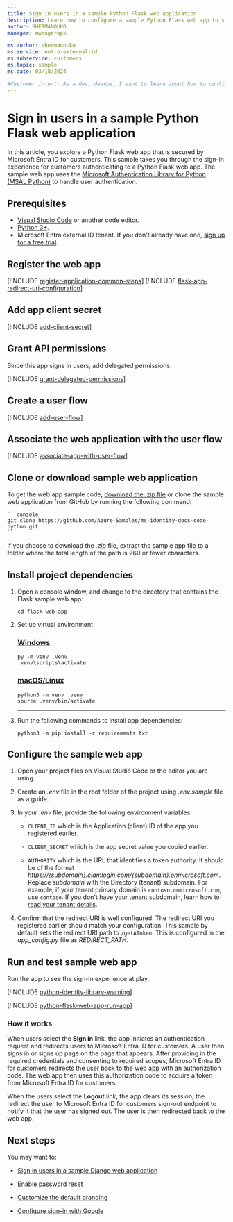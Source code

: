 ```yaml
---
title: Sign in users in a sample Python Flask web application 
description: Learn how to configure a sample Python Flask web app to sign in and sign out users.
author: SHERMANOUKO
manager: mwongerapk

ms.author: shermanouko
ms.service: entra-external-id
ms.subservice: customers
ms.topic: sample
ms.date: 03/18/2024

#Customer intent: As a dev, devops, I want to learn about how to configure a sample Python Flask web app to sign in and sign out users with my Microsoft Entra external ID tenant.
---
```


# Sign in users in a sample Python Flask web application

In this article, you explore a Python Flask web app that is secured by Microsoft Entra ID for customers. This sample takes you through the sign-in experience for customers authenticating to a Python Flask web app. The sample web app uses the [Microsoft Authentication Library for Python (MSAL Python)](https://github.com/AzureAD/microsoft-authentication-library-for-python) to handle user authentication.

## Prerequisites

* [Visual Studio Code](https://code.visualstudio.com/download) or another code editor.
* [Python 3+](https://www.python.org/).
* Microsoft Entra external ID tenant. If you don't already have one, <a href="https://aka.ms/ciam-free-trial?wt.mc_id=ciamcustomertenantfreetrial_linkclick_content_cnl" target="_blank">sign up for a free trial</a>.

## Register the web app

[!INCLUDE [register-application-common-steps](./includes/register-app/register-client-app-common.md)]
[!INCLUDE [flask-app-redirect-uri-configuration](./includes/register-app/add-platform-redirect-url-python-flask.md)]  

## Add app client secret

[!INCLUDE [add-client-secret](./includes/register-app/add-app-client-secret.md)]

## Grant API permissions

Since this app signs in users, add delegated permissions:

[!INCLUDE [grant-delegated-permissions](./includes/register-app/grant-api-permission-sign-in.md)]

## Create a user flow

[!INCLUDE [add-user-flow](./includes/configure-user-flow/create-sign-in-sign-out-user-flow.md)]

## Associate the web application with the user flow

[!INCLUDE [associate-app-with-user-flow](./includes/configure-user-flow/add-app-user-flow.md)]

## Clone or download sample web application

To get the web app sample code, [download the .zip file](https://github.com/Azure-Samples/ms-identity-docs-code-python/archive/refs/heads/main.zip) or clone the sample web application from GitHub by running the following command:

    ```console
    git clone https://github.com/Azure-Samples/ms-identity-docs-code-python.git
    ```

If you choose to download the *.zip* file, extract the sample app file to a folder where the total length of the path is 260 or fewer characters.

## Install project dependencies

1. Open a console window, and change to the directory that contains the Flask sample web app:

    ```console
    cd flask-web-app
    ```

1. Set up virtual environment

    ### [Windows](#tab/windows)
    
    ```console
    py -m venv .venv
    .venv\scripts\activate
    ```
    
    ### [macOS/Linux](#tab/mac-linux)
    
    ```console
    python3 -m venv .venv
    source .venv/bin/activate
    ```

    ---

1. Run the following commands to install app dependencies:

    ```console
    python3 -m pip install -r requirements.txt
    ```

## Configure the sample web app

1. Open your project files on Visual Studio Code or the editor you are using.

1. Create an *.env* file in the root folder of the project using *.env.sample* file as a guide.

1. In your *.env* file, provide the following environment variables:

    - `CLIENT_ID` which is the Application (client) ID of the app you registered earlier.

    - `CLIENT_SECRET` which is the app secret value you copied earlier.

    - `AUTHORITY` which is the URL that identifies a token authority. It should be of the format *https://{subdomain}.ciamlogin.com/{subdomain}.onmicrosoft.com*. Replace *subdomain* with the Directory (tenant) subdomain. For example, if your tenant primary domain is `contoso.onmicrosoft.com`, use `contoso`. If you don't have your tenant subdomain, learn how to [read your tenant details](how-to-create-customer-tenant-portal.md#get-the-customer-tenant-details).

1. Confirm that the redirect URI is well configured. The redirect URI you registered earlier should match your configuration. This sample by default sets the redirect URI path to `/getAToken`. This is configured in the *app_config.py* file as *REDIRECT_PATH*.

## Run and test sample web app

Run the app to see the sign-in experience at play.

[!INCLUDE [python-identity-library-warning](./includes/python-identity-library-alert.md)]

[!INCLUDE [python-flask-web-app-run-app](./includes/run-app/flask-web-app.md)]

### How it works

When users select the **Sign in** link, the app initiates an authentication request and redirects users to Microsoft Entra ID for customers. A user then signs in or signs up page on the page that appears. After providing in the required credentials and consenting to required scopes, Microsoft Entra ID for customers redirects the user back to the web app with an authorization code. The web app then uses this authorization code to acquire a token from Microsoft Entra ID for customers.

When the users select the **Logout** link, the app clears its session, the redirect the user to Microsoft Entra ID for customers sign-out endpoint to notify it that the user has signed out. The user is then redirected back to the web app.

## Next steps

You may want to:

- [Sign in users in a sample Django web application](./sample-web-app-python-django-sign-in.md)

- [Enable password reset](how-to-enable-password-reset-customers.md)

- [Customize the default branding](how-to-customize-branding-customers.md)

- [Configure sign-in with Google](how-to-google-federation-customers.md)
